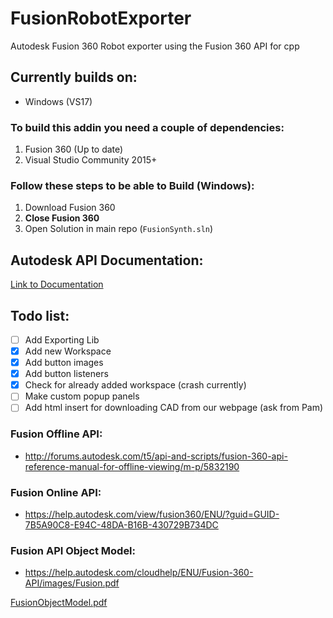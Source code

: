 # FusionRobotExporter
Autodesk Fusion 360 Robot exporter using the Fusion 360 API for cpp

## Currently builds on:
*  Windows (VS17)

### To build this addin you need a couple of dependencies:
1.  Fusion 360 (Up to date)
2.  Visual Studio Community 2015+

### Follow these steps to be able to Build (Windows):
1.  Download Fusion 360
2.   **Close Fusion 360**
3.  Open Solution in main repo (`FusionSynth.sln`)

## Autodesk API Documentation:
[Link to Documentation](Documentation)

## Todo list:
* [ ]  Add Exporting Lib
* [x]  Add new Workspace
* [x]  Add button images
* [x]  Add button listeners
* [x]  Check for already added workspace (crash currently)
* [ ]  Make custom popup panels
* [ ]  Add html insert for downloading CAD from our webpage (ask from Pam)

### Fusion Offline API:
* http://forums.autodesk.com/t5/api-and-scripts/fusion-360-api-reference-manual-for-offline-viewing/m-p/5832190

### Fusion Online API:
*  https://help.autodesk.com/view/fusion360/ENU/?guid=GUID-7B5A90C8-E94C-48DA-B16B-430729B734DC

### Fusion API Object Model:
*  https://help.autodesk.com/cloudhelp/ENU/Fusion-360-API/images/Fusion.pdf

[FusionObjectModel.pdf](/uploads/aeb38fa7434322fbe862ba7af7568b20/FusionObjectModel.pdf)
